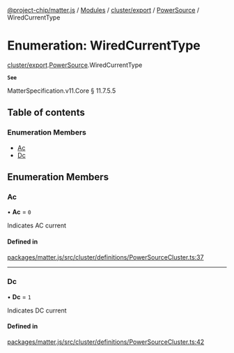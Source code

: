 [@project-chip/matter.js](../README.md) / [Modules](../modules.md) / [cluster/export](../modules/cluster_export.md) / [PowerSource](../modules/cluster_export.PowerSource.md) / WiredCurrentType

# Enumeration: WiredCurrentType

[cluster/export](../modules/cluster_export.md).[PowerSource](../modules/cluster_export.PowerSource.md).WiredCurrentType

**`See`**

MatterSpecification.v11.Core § 11.7.5.5

## Table of contents

### Enumeration Members

- [Ac](cluster_export.PowerSource.WiredCurrentType.md#ac)
- [Dc](cluster_export.PowerSource.WiredCurrentType.md#dc)

## Enumeration Members

### Ac

• **Ac** = ``0``

Indicates AC current

#### Defined in

[packages/matter.js/src/cluster/definitions/PowerSourceCluster.ts:37](https://github.com/project-chip/matter.js/blob/5f71eedebdb9fa54338bde320c311bb359b7455d/packages/matter.js/src/cluster/definitions/PowerSourceCluster.ts#L37)

___

### Dc

• **Dc** = ``1``

Indicates DC current

#### Defined in

[packages/matter.js/src/cluster/definitions/PowerSourceCluster.ts:42](https://github.com/project-chip/matter.js/blob/5f71eedebdb9fa54338bde320c311bb359b7455d/packages/matter.js/src/cluster/definitions/PowerSourceCluster.ts#L42)
